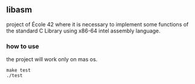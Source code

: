 ## libasm
project of École 42 where it is necessary to implement some functions of the standard C Library using x86-64 intel assembly language.

### how to use
the project will work only on mas os.
```
make test
./test
```
